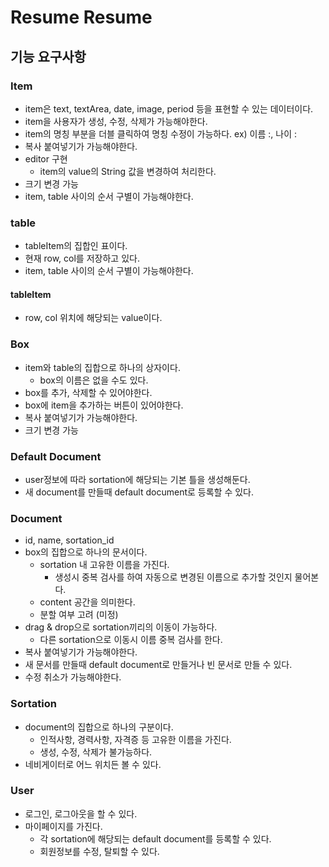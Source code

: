 # Resume Resume

## 기능 요구사항
### Item
- item은 text, textArea, date, image, period
  등을 표현할 수 있는 데이터이다.
- item을 사용자가 생성, 수정, 삭제가 가능해야한다.
- item의 명칭 부분을 더블 클릭하여 명칭 수정이 가능하다. 
  ex) 이름 :, 나이 :
- 복사 붙여넣기가 가능해야한다.
- editor 구현 
  - item의 value의 String 값을 변경하여 처리한다.
- 크기 변경 가능
- item, table 사이의 순서 구별이 가능해야한다.

### table
- tableItem의 집합인 표이다.
- 현재 row, col를 저장하고 있다.
- item, table 사이의 순서 구별이 가능해야한다.
#### tableItem
- row, col 위치에 해당되는 value이다.

### Box
- item와 table의 집합으로 하나의 상자이다.
  - box의 이름은 없을 수도 있다.
- box를 추가, 삭제할 수 있어야한다.
- box에 item을 추가하는 버튼이 있어야한다.
- 복사 붙여넣기가 가능해야한다.
- 크기 변경 가능

### Default Document
- user정보에 따라 sortation에 해당되는 기본 틀을 생성해둔다.
- 새 document를 만들때 default document로 등록할 수 있다.

### Document
- id, name, sortation_id 
- box의 집합으로 하나의 문서이다.
    - sortation 내 고유한 이름을 가진다.
      - 생성시 중복 검사를 하여 자동으로 
        변경된 이름으로 추가할 것인지 물어본다.
    - content 공간을 의미한다.
    - 분할 여부 고려 (미정)
- drag & drop으로 sortation끼리의 이동이 가능하다.    
    - 다른 sortation으로 이동시 이름 중복 검사를 한다.
- 복사 붙여넣기가 가능해야한다.
- 새 문서를 만들때 default document로 만들거나 빈 문서로 만들 수 있다.
- 수정 취소가 가능해야한다.

### Sortation
- document의 집합으로 하나의 구분이다.
    - 인적사항, 경력사항, 자격증 등 고유한 이름을 가진다.
    - 생성, 수정, 삭제가 불가능하다.
- 네비게이터로 어느 위치든 볼 수 있다.

### User
- 로그인, 로그아웃을 할 수 있다.
- 마이페이지를 가진다.
    - 각 sortation에 해당되는 default document를 등록할 수 있다.
    - 회원정보를 수정, 탈퇴할 수 있다.
    

